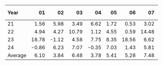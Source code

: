 | Year    |               01   |               02   |               03   |               04   |               05   |               06   |               07   |               08   |               09   |               10   |               11   |               12   |     Average ,     |
|:--------|-------------------:|-------------------:|-------------------:|-------------------:|-------------------:|-------------------:|-------------------:|-------------------:|-------------------:|-------------------:|-------------------:|-------------------:|------------------:|
| 21      |               1.56 |               5.98 |               3.49 |               6.62 |               1.72 |               0.53 |               3.02 |               2.95 |              -1.53 |               9.48 |               1.13 |               6.94 |              3.49 |
| 22      |               4.94 |               4.27 |              10.79 |               1.12 |               4.55 |               0.59 |              14.48 |               1.81 |              -1.40 |              13.96 |              12.67 |              -3.46 |              5.36 |
| 23      |              18.78 |              -1.12 |               4.58 |               7.75 |               8.35 |              18.56 |               6.62 |               3.44 |              -1.80 |               3.27 |              14.02 |              12.16 |              7.88 |
| 24      |              -0.86 |               6.23 |               7.07 |              -0.35 |               7.03 |               1.43 |               5.81 |               5.44 |               6.24 |               1.44 |             nan    |             nan    |              3.95 |
| Average |               6.10 |               3.84 |               6.48 |               3.78 |               5.41 |               5.28 |               7.48 |               3.41 |               0.38 |               7.04 |               9.27 |               5.21 |              5.17 |